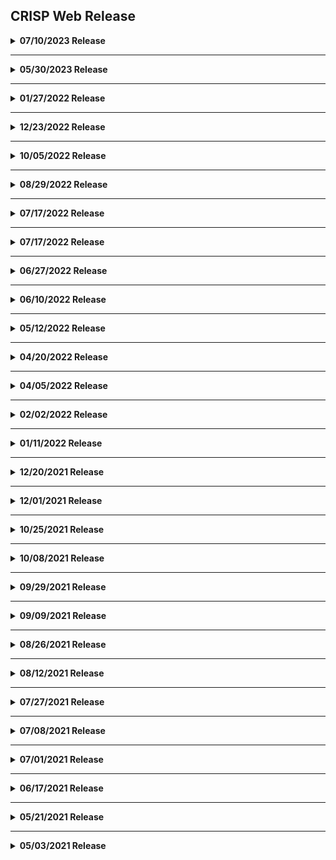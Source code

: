 ## CRISP Web Release

<details>
<summary><b>07/10/2023 Release</b></summary>

### Notes

- This release enhances the inspection overview page with activity tracking, adds sorting to inspection list views, and introduces a new report type.

### Features

1. **Activity Tracker Updates**:
   - The activity tracker on the inspection overview page now displays updates done on mobile and via the API.
2. **Sortable Inspection List Views**:
   - Phases in the inspection list views are now sortable, improving usability.
3. **'Site Not Ready' Report**:
   - Introduced a new "Site Not Ready" report to assist with inspection documentation.

### Bug Fixes

- None specific to this release.

### Infrastructure Updates

- None specific to this release.

### Backend Changes

- None specific to this release.

</details>

---

<details>
<summary><b>05/30/2023 Release</b></summary>

### Notes

- This release focuses on frontend library updates and enhancements to the water test report.

### Features

1. **Frontend Library Updates**:
   - Updated frontend libraries to the latest versions. The login dialog now has a slightly updated appearance.
2. **Water Test Report Updates**:
   - Added standard language, equipment certification links, and new hierarchy nodes for recording specimen pass/fail and equipment observations.
   - Instructions for using the updated template will be provided in a separate email.

### Bug Fixes

- None specific to this release.

### Infrastructure Updates

- None specific to this release.

### Backend Changes

- None specific to this release.

</details>

---

<details>
<summary><b>01/27/2022 Release</b></summary>

### Notes

- This release introduces observation conversion functionality, photo annotation updates, and new templates.

### Features

1. **Convert Observation Types**:
   - Added the ability to convert observations between IOC, NCI, and Conforming types. Annotation colors in photos are also updated accordingly.
2. **Kessler Report Template**:
   - Introduced a new Kessler report template.
3. **Inspection Point Editing**:
   - Removed the "Promote to Global" button from inspection point editing.

### Bug Fixes

- None specific to this release.

### Infrastructure Updates

- None specific to this release.

### Backend Changes

- None specific to this release.

</details>

---

<details>
<summary><b>12/23/2022 Release</b></summary>

### Notes

- This release introduces new features for inspection reviewer changes and email distribution lists, along with bug fixes for formatting and missing fields.

### Features

1. **Change Reviewer in Reviewing Status**:
   - Users can now change the reviewer for an inspection while it is in reviewing status.
2. **Email Distribution List**:
   - Added an email distribution list to projects to prepare for emailing reports directly from CRISP.

### Bug Fixes

1. **Distribution List Formatting**:
   - Resolved formatting issues where long distribution lists would break across the page.
2. **Black Screens from Missing Fields**:
   - Fixed issues causing black screens due to missing fields.

### Infrastructure Updates

- None specific to this release.

### Backend Changes

- None specific to this release.

</details>

---

<details>
<summary><b>10/05/2022 Release</b></summary>

### Notes

- This release introduces scoped IOC/NCI counts on the overview page and inspection status updates in the overview tab.

### Features

1. **Inspection Status Updates in Overview Tab**:
   - Inspection status updates are now displayed at the bottom of the overview tab, improving visibility.
2. **Scoped IOC/NCI Counts**:
   - IOC/NCI counts on the overview page are now scoped by phase, ensuring consistency with the report.

### Bug Fixes

- None specific to this release.

### Infrastructure Updates

- None specific to this release.

### Backend Changes

- None specific to this release.

</details>

---

<details>
<summary><b>08/29/2022 Release</b></summary>

### Notes

- This release introduces functionality for creating inspections directly on the Web and includes a bug fix for inspection aging status calculations.

### Features

1. **Create Inspections on Web**:
   - Users can now create inspections directly from the Web application, expanding the platform's capabilities.

### Bug Fixes

1. **Inspection Aging Status**:
   - The aging status of inspections on the dashboard now accounts for working days only. Holidays are not included in the calculation (yet).

### Infrastructure Updates

- None specific to this release.

### Backend Changes

- None specific to this release.

</details>

---

<details>
<summary><b>07/17/2022 Release</b></summary>

### Notes

- This release introduces functionality for managing observations in the CSI hierarchy and includes fixes for photo annotation screens.

### Features

1. **Move Observations in CSI Hierarchy**:
   - Added the ability to move an observation to a new spot within the CSI hierarchy, providing greater flexibility in organizing inspection data.

### Bug Fixes

1. **Photo Annotation Screen Adjustment**:
   - Resolved an issue where the lower part of the photo was covered by the text annotation box, ensuring a better user experience.

### Infrastructure Updates

- None specific to this release.

### Backend Changes

- None specific to this release.

</details>

---

<details>
<summary><b>07/17/2022 Release</b></summary>

### Notes

- This release introduces functionality for managing observations in the CSI hierarchy and includes fixes for photo annotation screens.

### Features

1. **Move Observations in CSI Hierarchy**:
   - Added the ability to move an observation to a new spot within the CSI hierarchy, providing greater flexibility in organizing inspection data.

### Bug Fixes

1. **Photo Annotation Screen Adjustment**:
   - Resolved an issue where the lower part of the photo was covered by the text annotation box, ensuring a better user experience.

### Infrastructure Updates

- None specific to this release.

### Backend Changes

- None specific to this release.

</details>

---

<details>
<summary><b>06/27/2022 Release</b></summary>

### Notes

- This release introduces new features for reviewing engineers and enhances the inspection view with a cover letter tab.

### Features

1. **Dashboard for Reviewing Engineers**:
   - Added a dedicated dashboard to assist reviewing engineers in managing and reviewing inspections more effectively.
2. **Cover Letter Tab in Inspection View**:
   - Introduced a cover letter tab in the inspection view, initially designed for use with infrared thermographic inspections.

### Bug Fixes

- None specific to this release.

### Infrastructure Updates

- None specific to this release.

### Backend Changes

- None specific to this release.

</details>

---

<details>
<summary><b>06/10/2022 Release</b></summary>

### Notes

- This release introduces new features for managing IOCs/NCIs and stage notes, along with fixes for annotation colors and report formatting.

### Features

1. **Close Current and Prior IOCs/NCIs**:
   - Added functionality to close both current and prior IOCs/NCIs, streamlining the process for managing inspection corrections.
2. **Create and Modify Stage Notes**:
   - Users can now create and modify stage notes, enhancing documentation capabilities during inspections.

### Bug Fixes

1. **Annotation Color for Correction Observations**:
   - Updated the annotation color for correction observations to green for consistency.
2. **Milestone Table Formatting**:
   - Fixed an issue where the milestone table on standard reports would break across pages.
3. **Standard Report Header Padding**:
   - Adjusted the padding on the header of the standard report to ensure it does not slip under report sections.

### Infrastructure Updates

- None specific to this release.

### Backend Changes

- None specific to this release.

</details>

---

<details>
<summary><b>05/12/2022 Release</b></summary>

### Notes

- This release introduces enhancements to observation creation, project setup, and PAS reports, along with bug fixes for report formatting and project name handling.

### Features

1. **Create Observations in Reviewing or Revising Status**:
   - Observations can now be created even when an inspection is in Reviewing or Revising status.
2. **Project Code Requirement Removed**:
   - A project code is no longer required when creating a new project.
3. **Phase Included in Status Update Emails**:
   - Status update emails now include the inspection phase if one is assigned.
4. **PAS Report Disclaimer**:
   - Updated the disclaimer language on PAS reports with milestone stamps to be more general-purpose.

### Bug Fixes

1. **Report Header Formatting**:
   - Resolved issues with long addresses and company names overlapping the report content by reformatting the page header.
2. **Project Names with Special Characters**:
   - Fixed errors in report generation caused by project names containing special symbols (e.g., `&`).

### Infrastructure Updates

- None specific to this release.

### Backend Changes

- None specific to this release.

</details>

---

<details>
<summary><b>04/20/2022 Release</b></summary>

### Notes

- This release introduces new functionality for managing prior items and hierarchy visibility while resolving critical bugs.

### Features

1. **Prior Items in Inspection View**:
   - Prior items are now visible directly in the inspection view, improving access to historical inspection data.
2. **Hierarchy Items Hidden Attribute**:
   - Added the ability to set a hidden attribute for hierarchy items using a checkbox. This feature will be used to scope down the hierarchy visible on the iPad in the future.
3. **Closing Observation Text**:
   - The text for a closing observation is now automatically pulled from the primary photo description, eliminating the need to set it in multiple places.

### Bug Fixes

1. **Missing Arrival Time Warning**:
   - Added a warning message to notify users if the EFT forgets to set the arrival time.
2. **Report Rendering for Large Data Sets**:
   - Fixed an issue where reports with over 100 inspections failed to render correctly.

### Infrastructure Updates

- None specific to this release.

### Backend Changes

- None specific to this release.

</details>

---

<details>
<summary><b>04/05/2022 Release</b></summary>

### Notes

- This release focuses on addressing technical debt by upgrading the libraries the Web application relies on. No new Web-specific features were introduced.

### Features

- None specific to this release.

### Bug Fixes

- None specific to this release.

### Infrastructure Updates

1. **Library Upgrades**:
   - Updated underlying libraries to improve performance, maintainability, and compatibility.

### Backend Changes

- None specific to this release.

</details>

---

<details>
<summary><b>02/02/2022 Release</b></summary>

### Notes

- This release introduces a new custom report template and resolves an issue with the pending tab for observations.

### Features

1. **Custom Report Template for Fairfield Residential**:
   - A new custom report template has been added to support Fairfield Residential.

### Bug Fixes

1. **Pending Tab for Observations**:
   - Fixed an issue where the pending tab for observations was not functioning correctly.

### Infrastructure Updates

- None specific to this release.

### Backend Changes

- None specific to this release.

</details>

---

<details>
<summary><b>01/11/2022 Release</b></summary>

### Notes

- This release introduces enhancements to photo ordering, observation management, and restructuring of the PAS Report on the Web application.

### Features

1. **Reorder Inspection and Observation Photos**:
   - Users can now drag and drop photos into a specific order, which will be reflected in the Standard Report.
2. **Delete an Observation**:
   - Observations can now be deleted when an inspection is in Reviewing or Revising status.
3. **PAS Report Restructuring**:
   - The PAS Report has been restructured with the following changes:
     - **All Open NCIs/IOCs**: Includes both prior items and unreviewed new items.
     - **Newly Closed NCIs/IOCs**: Includes any reviewed or unreviewed corrections that have not appeared on previous reports. This also includes items closed on the associated inspection date and corrections with overridden dates created with this report.
     - The PAS will no longer print the full record of all prior items if they appeared closed on a previous report.

### Bug Fixes

- None specific to this release.

### Infrastructure Updates

- None specific to this release.

### Backend Changes

- None specific to this release.

</details>

---

<details>
<summary><b>12/20/2021 Release</b></summary>

### Notes

- This release introduces new features for handling correction/resolution dates, submission statuses, and phase selection on the Web application.

### Features

1. **Correction / Resolution Date**:
   - Users can now set a correction/resolution date that differs from the inspection date to handle off-cycle corrections received virtually.
   - **Note**: Add a notation to the Field Notes and Internal Comments to reference the date change.
2. **Submitting Status Indicator**:
   - Reviewing Engineers can now start a review for reports that display either Submitted or Submitting status.
3. **New Scroll Bar for Phase Selection**:
   - Projects with more than three Phases now display a scroll bar for improved Phase selection during a new inspection.

### Bug Fixes

- None specific to this release.

### Infrastructure Updates

- None specific to this release.

### Backend Changes

- None specific to this release.

</details>

---

<details>
<summary><b>12/01/2021 Release</b></summary>

### Notes

- This release introduces new functionality for managing closing observation dates and ensures consistency in photo order between the Web app and reports.

### Features

1. **Change Date on Closing Observation**:
   - Users can now change the date on a closing observation to be different from the inspection date.
2. **Consistent Photo Order**:
   - The order of site progress and observation photos in reports will now match the order in which they appear in the Web application.

### Bug Fixes

- None specific to this release.

### Infrastructure Updates

- None specific to this release.

### Backend Changes

- None specific to this release.

</details>

---

<details>
<summary><b>10/25/2021 Release</b></summary>

### Notes

- This release includes backend changes to facilitate more rapid development and deployment, along with a fix for Standard Report Output.

### Features

1. **Extra Locations on Standard Report Output**:
   - Resolved an issue where "extra" locations were not printing out on the Standard Report Output. These are now included as expected.

### Bug Fixes

- None specific to this release.

### Infrastructure Updates

- Backend improvements to support faster development and deployment.

### Backend Changes

1. Enhanced infrastructure to streamline future development processes.

</details>

---

<details>
<summary><b>10/08/2021 Release</b></summary>

### Notes

- This release introduces changes to the standard report, enhancing the organization and readability of inspection data.

### Features

1. **Open IOCs and NCIs Ordering**:
   - Open IOCs and NCIs are now ordered by date and then code in ascending order, making it easier to review.
2. **Milestone Visit Log Relocation**:
   - The additional inspection log for milestone visits has been moved to the end of the field notes section.
3. **Field Notes Layout Update**:
   - Field notes are now displayed in two columns for a less crowded and more organized appearance.

### Bug Fixes

- None specific to this release.

### Infrastructure Updates

- None specific to this release.

### Backend Changes

- None specific to this release.

</details>

---

<details>
<summary><b>09/29/2021 Release</b></summary>

### Notes

- This release focuses on significant performance enhancements for the Mobile application. No Web-specific features or updates are included in this release.

### Features

- None specific to the Web application.

### Bug Fixes

- None specific to this release.

### Infrastructure Updates

- None specific to this release.

### Backend Changes

- None specific to this release.

</details>

---

<details>
<summary><b>09/09/2021 Release</b></summary>

### Notes

- This release introduces enhancements to inspection number filtering and site progress photo management on the Web application.

### Features

1. **Inspection Number Helper Enhancement 2**:
   - The inspection number helper now filters by the current inspection phase, making it easier for Reviewing Engineers and Admins to assign accurate inspection numbers.
2. **Site Progress Photo Uploads**:
   - Users can now upload Site Progress Photos from the CRISP Web application to any Inspection that is in an editable status.

### Bug Fixes

- None specific to the Web application.

### Infrastructure Updates

- None specific to this release.

### Backend Changes

- None specific to this release.

</details>

---

<details>
<summary><b>08/26/2021 Release</b></summary>

### Notes

- This release addresses several improvements in inspection numbering, PAS report output, and contact management on the Web application.

### Features

1. **Inspection Number Helper Enhancement**:
   - Added a Phase to assist Reviewing Engineers and Admins in properly numbering inspections.
2. **PAS Report Output**:
   - The PAS report output now includes all unreviewed NCI and IOC observations.
3. **Report Output Provider**:
   - Switched from the SaaS version of JSReports to the self-hosted version to mitigate timeouts.
4. **Report Output Change - Milestones**:
   - The report output for Milestone inspections now includes ALL milestones, regardless of whether an inspection has been conducted against them.
5. **Project Details > Contacts**:
   - Contacts previously associated with a client are now prioritized at the top of the list when adding new contacts.

### Bug Fixes

- None specific to the Web application.

### Infrastructure Updates

- None specific to this release.

### Backend Changes

- None specific to this release.

</details>

---

<details>
<summary><b>08/12/2021 Release</b></summary>

### Notes

- This release introduces features for enhanced project management and status notifications, along with troubleshooting updates for Mobile.

### Features

1. **Status Change Notifications**:
   - Users associated with a Project (e.g., EFT, Project Admin, Reviewing Engineer) now receive email notifications of status changes in inspections.
2. **Project Path**:
   - A new field has been added to Project Details to store the Project Path attribute from the Criterium ERP system (currently InFocus).

### Troubleshooting Features

- None specific to this release.

### Bug Fixes

- None specific to the Web application.

### Infrastructure Updates

- None specific to this release.

### Backend Changes

- None specific to this release.

</details>

---

<details>
<summary><b>07/27/2021 Release</b></summary>

### Notes

- This release adds enhancements for managing photos, milestone workflows, and weather data on the Web application.

### Features

1. **Designate Primary Location Group**:
   - Users can now designate the Primary Location Group using a checkbox in Edit mode. This determines what appears in the Report Output Template grids.
2. **Add Photos to Observations**:
   - Users can now add photos to NCI/IOC/CI Observations while in Edit mode for Submitted or In Review status. Photos appear after exiting Edit mode.
3. **PDF Report Output Naming**:
   - PDF reports are automatically named using the format: `Client Name - Project Name - Phase (if available) - Inspection # (including code, if not Standard) - Inspection Date (MM-DD-YYYY).pdf`.
4. **Manual Weather Editing**:
   - Weather conditions can now be edited directly in the Inspection Details section. This feature helps when historical Weather API data is unavailable or incorrect.

### Bug Fixes

1. **Template Status Column**:
   - Fixed an issue where the Status column in the Templates section was not properly populating.
2. **Order of Milestones Not Being Respected**:
   - Milestones now display in the correct order as defined in the Milestone Template.
3. **Not Able to Delete Observation Photo**:
   - Resolved an issue preventing the deletion of Observation photos.

### Infrastructure Updates

- None specific to this release.

### Backend Changes

- None specific to this release.

</details>

---

<details>
<summary><b>07/08/2021 Release</b></summary>

### Notes

- This release does not include Web-specific features but addresses Mobile-specific bug fixes and infrastructure updates.

### Features

- None specific to the Web application.

### Infrastructure Updates

- None specific to this release.

### Bug Fixes

- None specific to the Web application.

### Backend Changes

- None specific to this release.

</details>

---

<details>
<summary><b>07/01/2021 Release</b></summary>

### Notes

- This release introduces features to enhance the handling of weather data, milestone tracking, and phase management.

### Features

1. **Retrigger Weather from Web**:
   - Users can now retrigger the API call to grab weather data when setting the inspection date and arrival time. This is subject to a 5-day historical limit. Manual population of weather fields will be available in a future release.
2. **Weather Visibility in Web**:
   - Weather observations are now visible in the Inspection Details alongside the rest of the Field Notes data.
3. **Reviewing Engineer Assignment**:
   - The Reviewing Engineer is now assigned at the Project level upon Inspection creation and reflected in the Inspections grids and report outputs.
4. **Phase Name Editing**:
   - Phase names can now be modified freely after entry.
5. **Unit Name Editing**:
   - Units can now be modified freely after entry.
6. **Report Output Scoped to Phase**:
   - Observations in the Report Output are now scoped to the same phase.
7. **Milestone Inspection Matrix**:
   - A matrix-style display of Milestones and Units has been added to the Inspection Details page, allowing Reviewing Engineers to track completed Milestones.

### Infrastructure Updates

1. **Upgrade the AWS Amplify CLI**:
   - Upgraded AWS Amplify CLI to address common data issues, reducing the frequency of reported problems.

### Bug Fixes

- None specific to the Web application.

### Backend Changes

- None specific to this release.

</details>

---

<details>
<summary><b>06/17/2021 Release</b></summary>

### Notes

- This release introduces features for managing phases, milestones, and observations, along with improved inspection workflows.

### Features

1. **Project Phase**:
   - Users can now define Units under each Phase. This functionality builds towards scoping Observations to Phases.
   - **Note**: Observation scoping to phases is not yet available and will be addressed in a future release.
2. **Hierarchy Scope**:
   - Users can now define the default Hierarchy Scope of a Project, with changes flowing between Web and Mobile apps.
3. **Milestone Bundles and Templates**:
   - Introduced the ability to define Milestone Bundles (groups of CSI Categories) and combine them into Milestone Templates. These can be assigned to Projects.
   - Additional work is needed for Mobile and Report Templates to fully support this feature.
4. **Observation Review Workflow Change**:
   - Observations now open to the tab where action can be taken (e.g., resolution/correction), reducing confusion about missing APPROVE/DECLINE buttons.
5. **Revise Mode**:
   - Reports in a 'Final' state (Approved or Sent) can now be opened for revising without kicking them back to the EFT.
6. **Reviewing Engineer Name on Inspections Grid**:
   - The Reviewing Engineer is now displayed on the Inspections grid.
7. **Display Inspection Number in Inspections Grids**:
   - Inspection numbers are now visible in tab-filtered grids if assigned.

### Bug Fixes

1. **Unable to Generate Report**:
   - Fixed an issue where timeout limits were being hit during report generation.

### Backend Changes

- None specific to this release.

### Other Changes

- None specific to the Web application.

</details>

---

<details>
<summary><b>05/21/2021 Release</b></summary>

### Notes

- This release introduces new features and improves flexibility in generating reports and managing inspections.

### Features

1. **Preliminary Action Summary (PAS)**:
   - Enabled PAS report generation on the Web interface. The PAS template is a work-in-progress, currently displaying only NCIs in the last-generation report format.
2. **Inspection Number Enhancement**:
   - Reviewing Engineers can now assign inspection numbers during the review process, aligning with predefined types like Standard, Specialty - Window Water Test, etc.
3. **Allow Report Generation Regardless of Status**:
   - Users can now generate reports from the Web interface no matter the inspection status.
4. **Change Date of Inspection**:
   - Added the ability to change the inspection date directly from the Web without requiring the inspection to be declined.

### Bug Fixes

- None specific to the Web application.

### Backend Changes

1. **Data Updates**:
   - Modified data for several inspections as requested by the Criterium Team. Added work items to enable authorized users to make similar updates in the future.

### Other Changes

- None specific to the Web application.

</details>

---

<details>
<summary><b>05/03/2021 Release</b></summary>

### Notes

- This release focuses on enhancing the user experience and resolving critical bugs.

### Features

- None

### Bug Fixes

1. **Dash in Project Code**:
   - Resolved an issue where dashes in project codes caused problems with Observation IDs.
2. **Username Case Sensitivity**:
   - Updated the system to handle usernames case-insensitively, preventing mismatches between Web and Mobile.

### Backend Changes

1. **Backdating of Closing Observations**:
   - Added the ability to backdate closing observations for easier migration of historical reports.
2. **New Contacts**:
   - Contacts can now be saved without an email address or phone number.
3. **Report Enhancements**:
   - Improved report readability with better formatting.

### Other Changes

- Various non-user-facing updates to improve overall performance and reliability.

</details>
